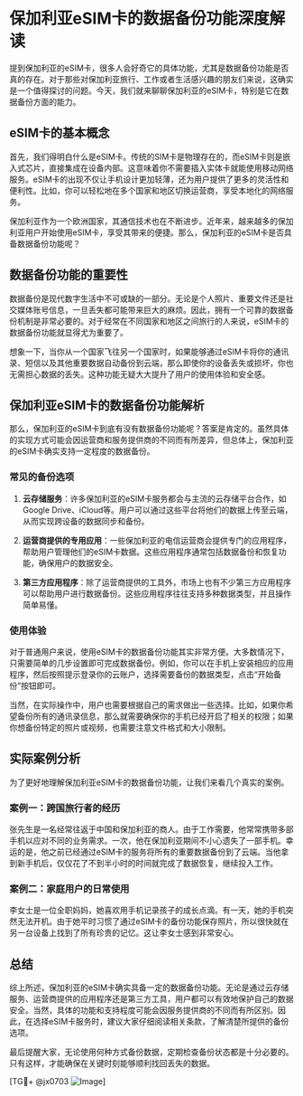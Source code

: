 # 保加利亚eSIM卡的数据备份功能深度解读

提到保加利亚的eSIM卡，很多人会好奇它的具体功能，尤其是数据备份功能是否真的存在。对于那些对保加利亚旅行、工作或者生活感兴趣的朋友们来说，这确实是一个值得探讨的问题。今天，我们就来聊聊保加利亚的eSIM卡，特别是它在数据备份方面的能力。

## eSIM卡的基本概念

首先，我们得明白什么是eSIM卡。传统的SIM卡是物理存在的，而eSIM卡则是嵌入式芯片，直接集成在设备内部。这意味着你不需要插入实体卡就能使用移动网络服务。eSIM卡的出现不仅让手机设计更加轻薄，还为用户提供了更多的灵活性和便利性。比如，你可以轻松地在多个国家和地区切换运营商，享受本地化的网络服务。

保加利亚作为一个欧洲国家，其通信技术也在不断进步。近年来，越来越多的保加利亚用户开始使用eSIM卡，享受其带来的便捷。那么，保加利亚的eSIM卡是否具备数据备份功能呢？

## 数据备份功能的重要性

数据备份是现代数字生活中不可或缺的一部分。无论是个人照片、重要文件还是社交媒体账号信息，一旦丢失都可能带来巨大的麻烦。因此，拥有一个可靠的数据备份机制是非常必要的。对于经常在不同国家和地区之间旅行的人来说，eSIM卡的数据备份功能就显得尤为重要了。

想象一下，当你从一个国家飞往另一个国家时，如果能够通过eSIM卡将你的通讯录、短信以及其他重要数据自动备份到云端，那么即使你的设备丢失或损坏，你也无需担心数据的丢失。这种功能无疑大大提升了用户的使用体验和安全感。

## 保加利亚eSIM卡的数据备份功能解析

那么，保加利亚的eSIM卡到底有没有数据备份功能呢？答案是肯定的。虽然具体的实现方式可能会因运营商和服务提供商的不同而有所差异，但总体上，保加利亚的eSIM卡确实支持一定程度的数据备份。

### 常见的备份选项

1. **云存储服务**：许多保加利亚的eSIM卡服务都会与主流的云存储平台合作，如Google Drive、iCloud等。用户可以通过这些平台将他们的数据上传至云端，从而实现跨设备的数据同步和备份。
   
2. **运营商提供的专用应用**：一些保加利亚的电信运营商会提供专门的应用程序，帮助用户管理他们的eSIM卡数据。这些应用程序通常包括数据备份和恢复功能，确保用户的数据安全。

3. **第三方应用程序**：除了运营商提供的工具外，市场上也有不少第三方应用程序可以帮助用户进行数据备份。这些应用程序往往支持多种数据类型，并且操作简单易懂。

### 使用体验

对于普通用户来说，使用eSIM卡的数据备份功能其实非常方便。大多数情况下，只需要简单的几步设置即可完成数据备份。例如，你可以在手机上安装相应的应用程序，然后按照提示登录你的云账户，选择需要备份的数据类型，点击“开始备份”按钮即可。

当然，在实际操作中，用户也需要根据自己的需求做出一些选择。比如，如果你希望备份所有的通讯录信息，那么就需要确保你的手机已经开启了相关的权限；如果你想备份特定的照片或视频，也需要注意文件格式和大小限制。

## 实际案例分析

为了更好地理解保加利亚eSIM卡的数据备份功能，让我们来看几个真实的案例。

### 案例一：跨国旅行者的经历

张先生是一名经常往返于中国和保加利亚的商人。由于工作需要，他常常携带多部手机以应对不同的业务需求。一次，他在保加利亚期间不小心遗失了一部手机。幸运的是，他之前已经通过eSIM卡的服务将所有的重要数据备份到了云端。当他拿到新手机后，仅仅花了不到半小时的时间就完成了数据恢复，继续投入工作。

### 案例二：家庭用户的日常使用

李女士是一位全职妈妈，她喜欢用手机记录孩子的成长点滴。有一天，她的手机突然无法开机。由于她平时习惯了通过eSIM卡的备份功能保存照片，所以很快就在另一台设备上找到了所有珍贵的记忆。这让李女士感到非常安心。

## 总结

综上所述，保加利亚的eSIM卡确实具备一定的数据备份功能。无论是通过云存储服务、运营商提供的应用程序还是第三方工具，用户都可以有效地保护自己的数据安全。当然，具体的功能和支持程度可能会因服务提供商的不同而有所区别。因此，在选择eSIM卡服务时，建议大家仔细阅读相关条款，了解清楚所提供的备份选项。

最后提醒大家，无论使用何种方式备份数据，定期检查备份状态都是十分必要的。只有这样，才能确保在关键时刻能够顺利找回丢失的数据。

[TG💪+ @jx0703 ![Image](https://github.com/user-attachments/assets/dbca1d08-cadb-493c-b0ec-ad6f7a83f270)]